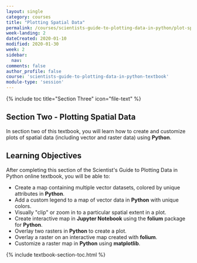 ```yaml
---
layout: single
category: courses
title: "Plotting Spatial Data"
permalink: /courses/scientists-guide-to-plotting-data-in-python/plot-spatial-data/
week-landing: 2
dateCreated: 2020-01-10
modified: 2020-01-30
week: 2
sidebar:
  nav:
comments: false
author_profile: false
course: 'scientists-guide-to-plotting-data-in-python-textbook'
module-type: 'session'
---
```

{% include toc title="Section Three" icon="file-text" %}

<div class="notice--info" markdown="1">

## <i class="fa fa-ship" aria-hidden="true"></i> Section Two - Plotting Spatial Data

In section two of this textbook, you will learn how to create and customize plots of spatial data (including vector and raster data) using **Python**. 


## <i class="fa fa-graduation-cap" aria-hidden="true"></i> Learning Objectives

After completing this section of the Scientist's Guide to Plotting Data in Python online textbook, you will be able to:

* Create a map containing multiple vector datasets, colored by unique attributes in **Python**.
* Add a custom legend to a map of vector data in **Python** with unique colors.
* Visually "clip" or zoom in to a particular spatial extent in a plot.
* Create interactive map in **Jupyter Notebook** using the **folium** package for **Python**.
* Overlay two rasters in **Python** to create a plot.
* Overlay a raster on an interactive map created with **folium**.
* Customize a raster map in **Python** using **matplotlib**.

</div>

{% include textbook-section-toc.html %}

